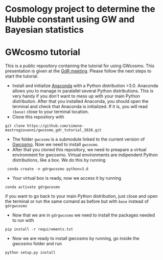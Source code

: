 # Cosmology project to determine the Hubble constant using GW and Bayesian statistics

# GWcosmo tutorial

This is a public repository containing the tutorial for using GWcosmo. This presentation is given at the [GdR meeting](https://indico.ijclab.in2p3.fr/event/6452/overview). Please follow the next steps to start the tutorial.

* Install and initialize [Anaconda](https://www.anaconda.com/products/individual) with a Python distribution >3.0. Anaconda allows you to manage in paralallel several Python distributions. This is very handy if you don't want to mess up with your main Python distribution. After that you installed Anaconda, you should open the terminal and check that Anaconda is initialized. If it is, you will read `(base)` close to your terminal location.
* Clone this repository with 
```
git clone https://github.com/simone-mastrogiovanni/gwcosmo_gdr_tutorial_2020.git
```
* The folder `gwcosmo` is a submodule linked to the current version of [Gwcosmo](https://git.ligo.org/lscsoft/gwcosmo). Now we need to install `gwcosmo`.
* After that you cloned this repository, we need to preapare a virtual environment for gwcosmo. Virtual environments are indipendent Python distributions, like a box. We do this by running 
```
 conda create -n gdrgwcosmo python=3.6
```
* Your virtual box is ready, now we access it by running 
```
conda activate gdrgwcosmo
```
if you want to go back to your main Python distribution, just close and open the terminal or run the same comand as before but with `base` instead of `gdrgwcosmo`
* Now that we are in `gdrgwcosmo` we need to install the packages needed to run with 
```
pip install -r requirements.txt
```
* Now we are ready to install gwcosmo by running, go inside the gwcosmo folder and run 
```
python setup.py install
```

